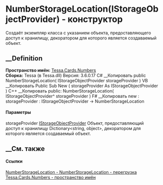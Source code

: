 # NumberStorageLocation(IStorageObjectProvider) - конструктор
Создаёт экземпляр класса с указанием объекта, предоставляющего доступ к
хранилищу, декоратором для которого является создаваемый объект.
## __Definition
 **Пространство имён:** [Tessa.Cards.Numbers](N_Tessa_Cards_Numbers.htm)  
 **Сборка:** Tessa (в Tessa.dll) Версия: 3.6.0.17
C# __Копировать
     public NumberStorageLocation(
    	IStorageObjectProvider storageProvider
    )
VB __Копировать
     Public Sub New ( 
    	storageProvider As IStorageObjectProvider
    )
C++ __Копировать
     public:
    NumberStorageLocation(
    	IStorageObjectProvider^ storageProvider
    )
F# __Копировать
     new : 
            storageProvider : IStorageObjectProvider -> NumberStorageLocation
#### Параметры
storageProvider
[IStorageObjectProvider](T_Tessa_Platform_Storage_IStorageObjectProvider.htm)
     Объект, предоставляющий доступ к хранилищу Dictionary<string, object>, декоратором для которого является создаваемый объект. 
## __См. также
#### Ссылки
[NumberStorageLocation - ](T_Tessa_Cards_Numbers_NumberStorageLocation.htm)
[NumberStorageLocation -
перегрузка](Overload_Tessa_Cards_Numbers_NumberStorageLocation__ctor.htm)
[Tessa.Cards.Numbers - пространство имён](N_Tessa_Cards_Numbers.htm)
